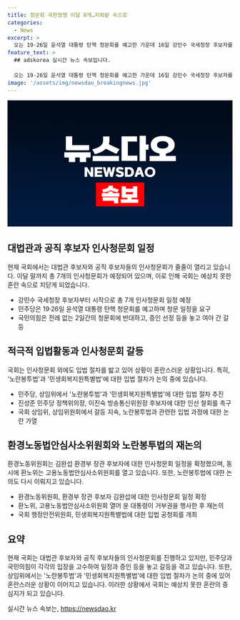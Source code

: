 ```yaml
---
title: 청문회 극한정쟁 이달 8개…지뢰밭 속으로
categories:
  - News
excerpt: >
  오는 19·26일 윤석열 대통령 탄핵 청문회를 예고한 가운데 16일 강민수 국세청장 후보자를 시작으로 총 7개 인사청문회가 열릴 예정이다. 이에 더불어민주당과 국민의힘이 청문회 일정을 놓고 대립 중이며, 민주당은 노란봉투법과 민생회복지원특별법 등에 대한 입법 절차를 추진하고 있는 상황이다. 또한, 대법관 후보자와 과학기술정보방송통신위원회의 인사청문회 일정이 놓고 여야 간 갈등이 있으며, 정국은 긴장되어 있다.
feature_text: >
  ## adskorea 실시간 뉴스 속보입니다.

  오는 19·26일 윤석열 대통령 탄핵 청문회를 예고한 가운데 16일 강민수 국세청장 후보자를 시작으로 총 7개 인사청문회가 열릴 예정이다. 이에 더불어민주당과 국민의힘이 청문회 일정을 놓고 대립 중이며, 민주당은 노란봉투법과 민생회복지원특별법 등에 대한 입법 절차를 추진하고 있는 상황이다. 또한, 대법관 후보자와 과학기술정보방송통신위원회의 인사청문회 일정이 놓고 여야 간 갈등이 있으며, 정국은 긴장되어 있다.
image: '/assets/img/newsdao_breakingnews.jpg'
---
```


<p><img src="/assets/img/newsdao_breakingnews.jpg" alt="adskorea 속보" /></p>

<h2 data-ke-size="size26">대법관과 공직 후보자 인사청문회 일정</h2>

<p data-ke-size="size16">현재 국회에서는 대법관 후보자와 공직 후보자들의 인사청문회가 줄줄이 열리고 있습니다. 이달 말까지 총 7개의 인사청문회가 예정되어 있으며, 이로 인해 국회는 예상치 못한 혼란 속으로 치닫게 되었습니다. </p>

<ul>
  <li>강민수 국세청장 후보자부터 시작으로 총 7개 인사청문회 일정 예정</li>
  <li>민주당은 19·26일 윤석열 대통령 탄핵 청문회를 예고하며 청문 일정을 요구</li>
  <li>국민의힘은 전례 없는 2일간의 청문회에 반대하고, 증인 선정 등을 놓고 여야 간 갈등</li>
</ul>

<h2 data-ke-size="size26">적극적 입법활동과 인사청문회 갈등</h2>

<p data-ke-size="size16">국회는 인사청문회 외에도 입법 절차를 밟고 있어 상황이 혼란스러운 상황입니다. 특히, '노란봉투법'과 '민생회복지원특별법'에 대한 입법 절차가 논의 중에 있습니다.</p>

<ul>
  <li>민주당, 상임위에서 '노란봉투법'과 '민생회복지원특별법'에 대한 입법 절차 추진</li>
  <li>진성준 민주당 정책위의장, 이진숙 방송통신위원장 후보자에 대한 인선 철회를 촉구</li>
  <li>국회 상임위, 상임위원회에서 갈등 지속, 노란봉투법과 관련한 입법 과정에 대한 논란 가열</li>
</ul>

<h2 data-ke-size="size26">환경노동법안심사소위원회와 노란봉투법의 재논의</h2>

<p data-ke-size="size16">환경노동위원회는 김완섭 환경부 장관 후보자에 대한 인사청문회 일정을 확정했으며, 동시에 환노위는 고용노동법안심사소위원회를 열고 있습니다. 또한, 노란봉투법에 대한 논의도 다시 이뤄지고 있습니다.</p>

<ul>
  <li>환경노동위원회, 환경부 장관 후보자 김완섭에 대한 인사청문회 일정 확정</li>
  <li>환노위, 고용노동법안심사소위원회 열어 윤 대통령이 거부권을 행사한 후 재논의</li>
  <li>국회 행정안전위원회, 민생회복지원특별법에 대한 입법 공청회를 개최</li>
</ul>

<h2 data-ke-size="size26">요약</h2>

<p data-ke-size="size16">현재 국회는 대법관 후보자와 공직 후보자들의 인사청문회를 진행하고 있지만, 민주당과 국민의힘이 각각의 입장을 고수하여 일정과 증인 등을 놓고 갈등을 겪고 있습니다. 또한, 상임위에서는 '노란봉투법'과 '민생회복지원특별법'에 대한 입법 절차가 논의 중에 있어 혼란스러운 상황이 이어지고 있습니다. 이러한 상황에서 국회는 예상치 못한 혼란의 중심지가 되고 있습니다.</p>
실시간 뉴스 속보는, <a href="https://newsdao.kr" rel="dofollow">https://newsdao.kr</a>


